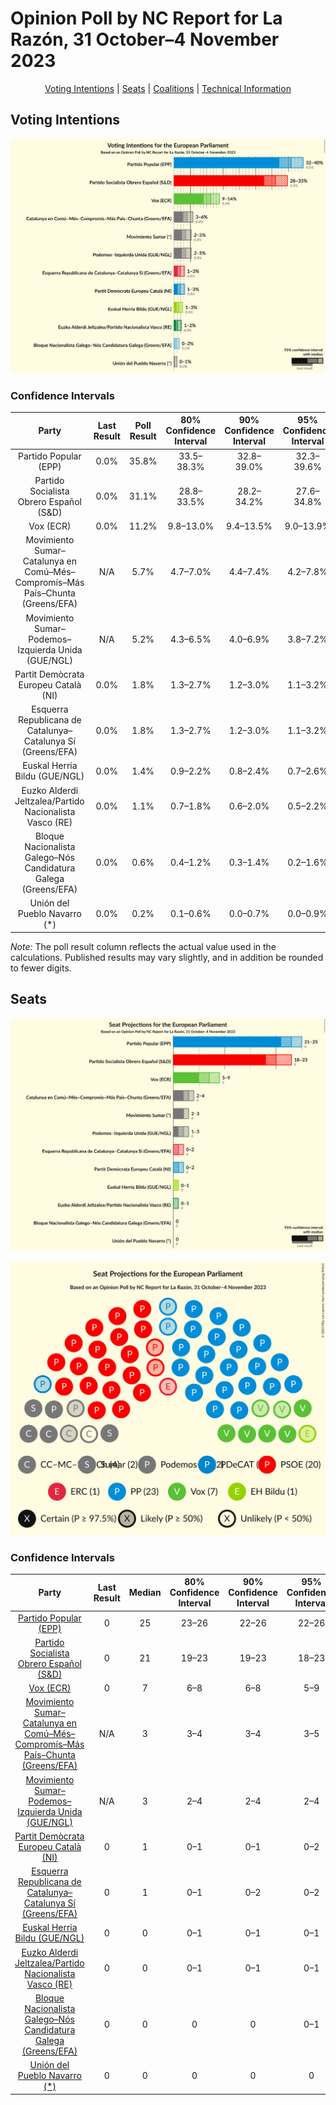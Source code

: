# Opinion Poll by NC Report for La Razón, 31 October–4 November 2023

<p align="center"><a href="#voting-intentions">Voting Intentions</a> | <a href="#seats">Seats</a> | <a href="#coalitions">Coalitions</a> | <a href="#technical-information">Technical Information</a></p>

## Voting Intentions

![Graph with voting intentions not yet produced](2023-11-04-NCReport.png "Voting Intentions")

### Confidence Intervals

| Party | Last Result | Poll Result | 80% Confidence Interval | 90% Confidence Interval | 95% Confidence Interval | 99% Confidence Interval |
|:-----:|:-----------:|:-----------:|:-----------------------:|:-----------------------:|:-----------------------:|:-----------------------:|
| Partido Popular (EPP) | 0.0% | 35.8% | 33.5–38.3% |32.8–39.0% |32.3–39.6% |31.1–40.8% |
| Partido Socialista Obrero Español (S&D) | 0.0% | 31.1% | 28.8–33.5% |28.2–34.2% |27.6–34.8% |26.6–35.9% |
| Vox (ECR) | 0.0% | 11.2% | 9.8–13.0% |9.4–13.5% |9.0–13.9% |8.4–14.8% |
| Movimiento Sumar–Catalunya en Comú–Més–Compromís–Más País–Chunta (Greens/EFA) | N/A | 5.7% | 4.7–7.0% |4.4–7.4% |4.2–7.8% |3.7–8.4% |
| Movimiento Sumar–Podemos–Izquierda Unida (GUE/NGL) | N/A | 5.2% | 4.3–6.5% |4.0–6.9% |3.8–7.2% |3.4–7.9% |
| Partit Demòcrata Europeu Català (NI) | 0.0% | 1.8% | 1.3–2.7% |1.2–3.0% |1.1–3.2% |0.9–3.7% |
| Esquerra Republicana de Catalunya–Catalunya Sí (Greens/EFA) | 0.0% | 1.8% | 1.3–2.7% |1.2–3.0% |1.1–3.2% |0.9–3.7% |
| Euskal Herria Bildu (GUE/NGL) | 0.0% | 1.4% | 0.9–2.2% |0.8–2.4% |0.7–2.6% |0.6–3.0% |
| Euzko Alderdi Jeltzalea/Partido Nacionalista Vasco (RE) | 0.0% | 1.1% | 0.7–1.8% |0.6–2.0% |0.5–2.2% |0.4–2.6% |
| Bloque Nacionalista Galego–Nós Candidatura Galega (Greens/EFA) | 0.0% | 0.6% | 0.4–1.2% |0.3–1.4% |0.2–1.6% |0.2–1.9% |
| Unión del Pueblo Navarro (*) | 0.0% | 0.2% | 0.1–0.6% |0.0–0.7% |0.0–0.9% |0.0–1.1% |

*Note:* The poll result column reflects the actual value used in the calculations. Published results may vary slightly, and in addition be rounded to fewer digits.

## Seats

![Graph with seats not yet produced](2023-11-04-NCReport-seats.png "Seats")

![Graph with seating plan not yet produced](2023-11-04-NCReport-seating-plan.png "Seating Plan")

### Confidence Intervals

| Party | Last Result | Median | 80% Confidence Interval | 90% Confidence Interval | 95% Confidence Interval | 99% Confidence Interval |
|:-----:|:-----------:|:------:|:-----------------------:|:-----------------------:|:-----------------------:|:-----------------------:|
| <a href="#partido-popular-(epp)">Partido Popular (EPP)</a> | 0 | 25 | 23–26 |22–26 |22–26 |21–27 |
| <a href="#partido-socialista-obrero-español-(s&d)">Partido Socialista Obrero Español (S&D)</a> | 0 | 21 | 19–23 |19–23 |18–23 |18–25 |
| <a href="#vox-(ecr)">Vox (ECR)</a> | 0 | 7 | 6–8 |6–8 |5–9 |5–9 |
| <a href="#movimiento-sumar–catalunya-en-comú–més–compromís–más-país–chunta-(greens/efa)">Movimiento Sumar–Catalunya en Comú–Més–Compromís–Más País–Chunta (Greens/EFA)</a> | N/A | 3 | 3–4 |3–4 |3–5 |2–5 |
| <a href="#movimiento-sumar–podemos–izquierda-unida-(gue/ngl)">Movimiento Sumar–Podemos–Izquierda Unida (GUE/NGL)</a> | N/A | 3 | 2–4 |2–4 |2–4 |2–5 |
| <a href="#partit-demòcrata-europeu-català-(ni)">Partit Demòcrata Europeu Català (NI)</a> | 0 | 1 | 0–1 |0–1 |0–2 |0–2 |
| <a href="#esquerra-republicana-de-catalunya–catalunya-sí-(greens/efa)">Esquerra Republicana de Catalunya–Catalunya Sí (Greens/EFA)</a> | 0 | 1 | 0–1 |0–2 |0–2 |0–2 |
| <a href="#euskal-herria-bildu-(gue/ngl)">Euskal Herria Bildu (GUE/NGL)</a> | 0 | 0 | 0–1 |0–1 |0–1 |0–2 |
| <a href="#euzko-alderdi-jeltzalea/partido-nacionalista-vasco-(re)">Euzko Alderdi Jeltzalea/Partido Nacionalista Vasco (RE)</a> | 0 | 0 | 0–1 |0–1 |0–1 |0–1 |
| <a href="#bloque-nacionalista-galego–nós-candidatura-galega-(greens/efa)">Bloque Nacionalista Galego–Nós Candidatura Galega (Greens/EFA)</a> | 0 | 0 | 0 |0 |0–1 |0–1 |
| <a href="#unión-del-pueblo-navarro-(*)">Unión del Pueblo Navarro (*)</a> | 0 | 0 | 0 |0 |0 |0 |

